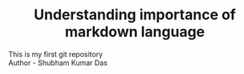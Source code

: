 # <center>Understanding importance of markdown language</center>
This is my first git repository  
Author - Shubham Kumar Das  

